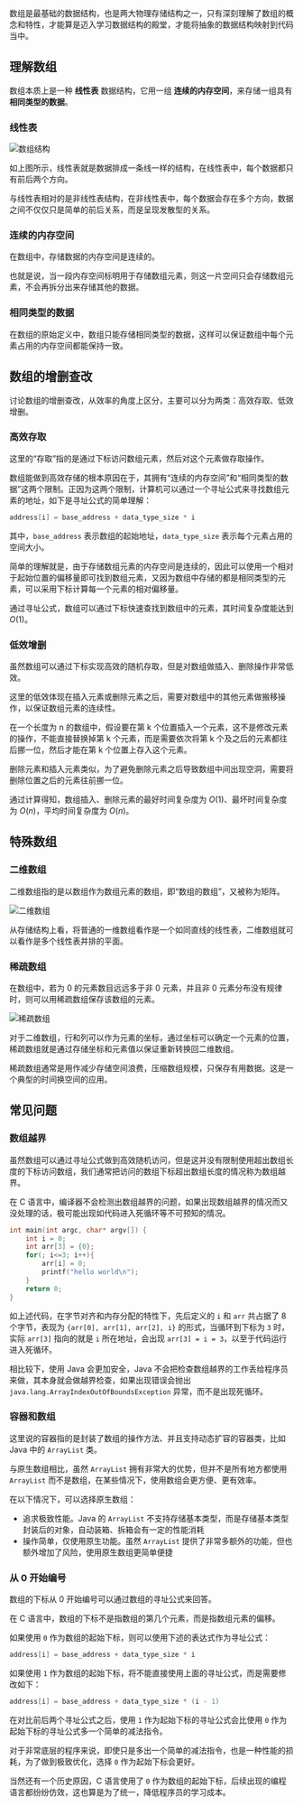 
数组是最基础的数据结构，也是两大物理存储结构之一，只有深刻理解了数组的概念和特性，才能算是迈入学习数据结构的殿堂，才能将抽象的数据结构映射到代码当中。

<!--more-->

## 理解数组

数组本质上是一种 **线性表** 数据结构，它用一组 **连续的内存空间**，来存储一组具有 **相同类型的数据**。

### 线性表

![数组结构](assets/数组结构.png)

如上图所示，线性表就是数据排成一条线一样的结构，在线性表中，每个数据都只有前后两个方向。

与线性表相对的是非线性表结构，在非线性表中，每个数据会存在多个方向，数据之间不仅仅只是简单的前后关系，而是呈现发散型的关系。

### 连续的内存空间

在数组中，存储数据的内存空间是连续的。

也就是说，当一段内存空间标明用于存储数组元素，则这一片空间只会存储数组元素，不会再拆分出来存储其他的数据。

### 相同类型的数据

在数组的原始定义中，数组只能存储相同类型的数据，这样可以保证数组中每个元素占用的内存空间都能保持一致。

## 数组的增删查改

讨论数组的增删查改，从效率的角度上区分，主要可以分为两类：高效存取、低效增删。

### 高效存取

这里的“存取”指的是通过下标访问数组元素，然后对这个元素做存取操作。

数组能做到高效存储的根本原因在于，其拥有“连续的内存空间”和“相同类型的数据”这两个限制。正因为这两个限制，计算机可以通过一个寻址公式来寻找数组元素的地址，如下是寻址公式的简单理解：

```c
address[i] = base_address + data_type_size * i
```

其中，`base_address` 表示数组的起始地址，`data_type_size` 表示每个元素占用的空间大小。

简单的理解就是，由于存储数组元素的内存空间是连续的，因此可以使用一个相对于起始位置的偏移量即可找到数组元素，又因为数组中存储的都是相同类型的元素，可以采用下标计算每一个元素的相对偏移量。

通过寻址公式，数组可以通过下标快速查找到数组中的元素，其时间复杂度能达到 $O(1)$。

### 低效增删

虽然数组可以通过下标实现高效的随机存取，但是对数组做插入、删除操作非常低效。

这里的低效体现在插入元素或删除元素之后，需要对数组中的其他元素做搬移操作，以保证数组元素的连续性。

在一个长度为 n 的数组中，假设要在第 k 个位置插入一个元素，这不是修改元素的操作，不能直接替换掉第 k 个元素，而是需要依次将第 k 个及之后的元素都往后挪一位，然后才能在第 k 个位置上存入这个元素。

删除元素和插入元素类似，为了避免删除元素之后导致数组中间出现空洞，需要将删除位置之后的元素往前挪一位。

通过计算得知，数组插入、删除元素的最好时间复杂度为 $O(1)$、最坏时间复杂度为 $O(n)$，平均时间复杂度为 $O(n)$。

## 特殊数组

### 二维数组

二维数组指的是以数组作为数组元素的数组，即“数组的数组”，又被称为矩阵。

![二维数组](assets/二维数组.png)

从存储结构上看，将普通的一维数组看作是一个如同直线的线性表，二维数组就可以看作是多个线性表并排的平面。

### 稀疏数组

在数组中，若为 0 的元素数目远远多于非 0 元素，并且非 0 元素分布没有规律时，则可以用稀疏数组保存该数组的元素。

![稀疏数组](assets/稀疏数组.png)

对于二维数组，行和列可以作为元素的坐标，通过坐标可以确定一个元素的位置，稀疏数组就是通过存储坐标和元素值以保证重新转换回二维数组。

稀疏数组通常是用作减少存储空间浪费，压缩数组规模，只保存有用数据。这是一个典型的时间换空间的应用。

## 常见问题

### 数组越界

虽然数组可以通过寻址公式做到高效随机访问，但是这并没有限制使用超出数组长度的下标访问数组，我们通常把访问的数组下标超出数组长度的情况称为数组越界。

在 C 语言中，编译器不会检测出数组越界的问题，如果出现数组越界的情况而又没处理的话，极可能出现如代码进入死循环等不可预知的情况。

```c
int main(int argc, char* argv[]) {
    int i = 0;
    int arr[3] = {0};
    for(; i<=3; i++){
        arr[i] = 0;
        printf("hello world\n");
    }
    return 0;
}
```

如上述代码，在字节对齐和内存分配的特性下，先后定义的 `i` 和 `arr` 共占据了 8 个字节，表现为 `{arr[0], arr[1], arr[2], i}` 的形式，当循环到下标为 `3` 时，实际 `arr[3]` 指向的就是 `i` 所在地址，会出现 `arr[3] = i = 3`，以至于代码运行进入死循环。

相比较下，使用 Java 会更加安全，Java 不会把检查数组越界的工作丢给程序员来做，其本身就会做越界检查，如果出现错误会抛出 `java.lang.ArrayIndexOutOfBoundsException` 异常，而不是出现死循环。

### 容器和数组

这里说的容器指的是封装了数组的操作方法、并且支持动态扩容的容器类，比如 Java 中的 `ArrayList` 类。

与原生数组相比，虽然 `ArrayList` 拥有非常大的优势，但并不是所有地方都使用 `ArrayList` 而不是数组，在某些情况下，使用数组会更方便、更有效率。

在以下情况下，可以选择原生数组：

- 追求极致性能。Java 的 `ArrayList` 不支持存储基本类型，而是存储基本类型封装后的对象，自动装箱、拆箱会有一定的性能消耗
- 操作简单，仅使用原生功能。虽然 `ArrayList` 提供了非常多额外的功能，但也额外增加了风险，使用原生数组更简单便捷

### 从 0 开始编号

数组的下标从 0 开始编号可以通过数组的寻址公式来回答。

在 C 语言中，数组的下标不是指数组的第几个元素，而是指数组元素的偏移。

如果使用 `0` 作为数组的起始下标，则可以使用下述的表达式作为寻址公式：

```c
address[i] = base_address + data_type_size * i
```

如果使用 `1` 作为数组的起始下标，将不能直接使用上面的寻址公式，而是需要修改如下：

```c
address[i] = base_address + data_type_size * (i - 1)
```

在对比前后两个寻址公式之后，使用 `1` 作为起始下标的寻址公式会比使用 `0` 作为起始下标的寻址公式多一个简单的减法指令。

对于非常底层的程序来说，即使只是多出一个简单的减法指令，也是一种性能的损耗，为了做到极致优化，选择 `0` 作为起始下标会更好。

当然还有一个历史原因，C 语言使用了 `0` 作为数组的起始下标，后续出现的编程语言都纷纷仿效，这也算是为了统一，降低程序员的学习成本。


